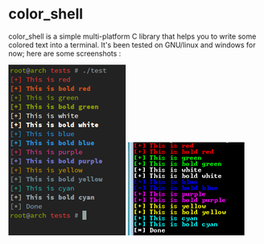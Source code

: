 # color_shell
color_shell is a simple multi-platform C library that helps you to write some
colored text into a terminal. It's been tested on GNU/linux and windows for now;
here are some screenshots :

![color_shell on GNU/linux](img/color_shell_linux.png)
![color_shell on windows](img/color_shell_win32.png)

